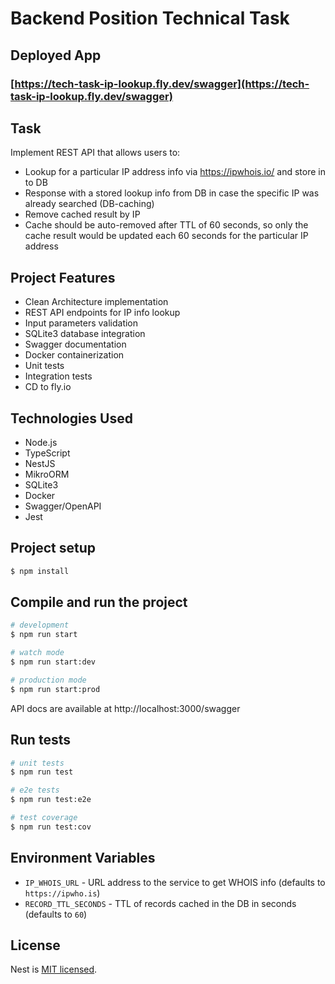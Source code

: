 # Backend Position Technical Task

## Deployed App

### [https://tech-task-ip-lookup.fly.dev/swagger](https://tech-task-ip-lookup.fly.dev/swagger)

## Task

Implement REST API that allows users to:

 - Lookup for a particular IP address info via https://ipwhois.io/ and store in to DB
 - Response with a stored lookup info from DB in case the specific IP was already searched (DB-caching)
 - Remove cached result by IP
 - Cache should be auto-removed after TTL of 60 seconds, so only the cache result would be updated each 60 seconds for the particular IP address

## Project Features

- Clean Architecture implementation
- REST API endpoints for IP info lookup
- Input parameters validation
- SQLite3 database integration
- Swagger documentation
- Docker containerization
- Unit tests
- Integration tests
- CD to fly.io

## Technologies Used

- Node.js
- TypeScript
- NestJS
- MikroORM
- SQLite3
- Docker
- Swagger/OpenAPI
- Jest

## Project setup

```bash
$ npm install
```

## Compile and run the project

```bash
# development
$ npm run start

# watch mode
$ npm run start:dev

# production mode
$ npm run start:prod
```

API docs are available at http://localhost:3000/swagger

## Run tests

```bash
# unit tests
$ npm run test

# e2e tests
$ npm run test:e2e

# test coverage
$ npm run test:cov
```

## Environment Variables

 - `IP_WHOIS_URL` - URL address to the service to get WHOIS info (defaults to `https://ipwho.is`)
 - `RECORD_TTL_SECONDS` - TTL of records cached in the DB in seconds (defaults to `60`)

## License

Nest is [MIT licensed](https://github.com/nestjs/nest/blob/master/LICENSE).
